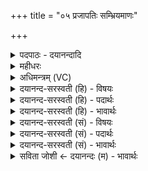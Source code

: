 +++
title = "०५ प्रजापतिः सम्भ्रियमाणः"

+++
<details><summary>पदपाठः - दयानन्दादि</summary>

प्र॒जाप॑ति॒रिति॑ प्र॒जाऽप॑तिः। स॒म्भ्रि॒यमा॑ण॒ इति॑ सम्ऽभ्रि॒यमा॑णः। स॒म्राडिति॑ स॒म्ऽराट्। सम्भृ॑त॒ इति॒ सम्ऽभृ॑तः। वैश्व॒दे॒व इति॑ वैश्वऽदे॒वः। स॒ँस॒न्न इति॑ सम्ऽस॒न्नः। घ॒र्मः। प्रवृ॑क्त॒ इति प्रऽवृ॑क्तः। तेजः॑। उद्य॑त॒ इत्युत्ऽय॑तः। आ॒श्वि॒नः। प॑यसि। आ॒नी॒यमा॑न॒ इत्या॑ऽनी॒यमा॑ने। पौ॒ष्णः। वि॒ष्य॒न्दमा॑ने। वि॒स्य॒न्दमा॑न॒ इति॑ विऽस्य॒न्दमा॑ने। मा॒रु॒तः। क्लथ॑न्। मै॒त्रः। शर॑सि। स॒न्ता॒य्यमा॑न॒ इति॑ सम्ऽता॒य्यमा॑ने। वा॒य॒व्यः᳖। ह्रि॒यमा॑णः। आ॒ग्ने॒यः। हू॒यमा॑नः। वाक्। हु॒तः। ५।
</details>

<details><summary>महीधरः</summary>

म० 'प्रजापतिः संभ्रियमाण इति यथाकालमिति' ( का० २६ । ७ । ५०)। संभ्रियमाणाद्यवस्थायां महावीरभेदे प्रजापतये स्वाहेत्याद्या यथाकालमाहुतयो होतव्या इति सूत्रार्थः । तद्यथा मन्त्रो दर्शयति । संभ्रियमाणो महावीरो यदि भिद्यते तदा प्रायश्चित्तहोमे प्रजापतिर्देवता । प्रजापतये स्वाहेति प्रायश्चित्ताहुतिर्होतव्येत्यर्थः । प्रजापतिः संभ्रियमाणो यथाकालं प्रायश्चित्तदेवतेत्युक्तत्वात् ( अनु० ४ । ८)। निष्ठिताभिमर्शनादारभ्याजापयोऽवसेचनान्तं संभ्रियमाणः। सम्राट् संभृतः पयोऽवसेकानन्तरं कुशासादनात्प्राक् संभृत इत्युच्यते । तत्र भेदे सम्राट प्रायश्चित्तदेवता सम्राजे स्वाहेति । वैश्वदेवः संसन्नः। आसादनादारभ्य मुञ्जप्रलवेष्वधिश्रयणात् प्राक् संसन्नः । तत्र भेदे विश्वदेवदैवतः विश्वेभ्यो देवेभ्यः स्वाहेति । घर्मः प्रवृक्तः। अधिश्रयणादारभ्य परिशासाभ्यां ग्रहणात्प्राक् प्रवृक्तः प्रवृज्यत इति । तत्र भेदे घर्माय स्वाहेति । तेज उद्यतः । उद्यम्यत इत्युद्यतः उद्यमनादारभ्य प्रागजापयोऽवसेकादुद्यतः । तत्र भेदे तेजसे स्वाहेति । आश्विनः पयस्थानीयमाने । अजापयस्यासिच्यमाने घर्मभेदे आश्विनः अश्विदेवत्यो घर्मः अश्विभ्यां स्वाहेति जुहोति । पौष्णी विष्यन्दमाने 'स्यन्दू प्रस्रवणे' विशेषेण स्यन्दमाने घृते बहिर्निःसरति सति भेदे घर्मः पौष्णः पूषदेवत्यः पूष्णे स्वाहेति जुहोति । मारुतः क्लथन् । क्लथनं मध्ये घृतस्यावर्तनम् तदा मरुद्देवत्यः तत्र भेदे मरुद्भ्यः स्वाहेति जुहोति । मैत्रः शरसि संताय्यमाने पयोऽवसेके योपरि तरिका जायते सा शरःशब्देनोच्यते तस्मिन् संताय्यमाने मथ्यमाने मैत्रो मित्रदेवत्यः 'तायृ पालनसंतत्योः' कर्मणि यकि | शानचि रूपम् । तत्र शरआदिहरणात् प्राक् भेदे मित्राय स्वाहेति जुहोति । वायव्यो ह्रियमाणः । आहवनीयं ह्रियमाणो होमात्प्राक् वायुदेवतः तत्र भेदे वायवे स्वाहेति जुहोति । आग्नेयो हूयमानः । हूयमानो घर्मोऽग्निदेवतः तत्र तद्भेदे अग्नये स्वाहेति जुहोति । वाग्घुतः हुतो हुतहोमादूर्ध्वं प्रागुत्तरघर्मारम्भात् वाक् वाग्दैवतः तत्र भेदे वाचे स्वाहेति जुहोति । एता आहुतयः सकृद्गृहीताज्यैः ॥ ५ ॥  
षष्ठी।
</details>

<details><summary>अधिमन्त्रम् (VC)</summary>

- प्रजापतिर्देवता
- दीर्घतमा ऋषिः
- कृतिः
- निषादः
</details>

<details><summary>दयानन्द-सरस्वती (हि) - विषयः</summary>

फिर उसी विषय को अगले मन्त्र में कहा है ॥
</details>

<details><summary>दयानन्द-सरस्वती (हि) - पदार्थः</summary>

पदार्थान्वयभाषाः -  हे मनुष्यो ! जिस ईश्वर ने (सम्भ्रियमाणः) सम्यक् पोषण वा धारण किया हुआ (सम्राट्) सम्यक् प्रकाशमान (वैश्वदेवः) सब उत्तम जीव वा पदार्थों के सम्बन्धी (संसन्नः) सम्यक् प्राप्त होता हुआ (घर्मः) घाम रूप (तेजः) प्रकाश तथा (प्रवृक्तः) शरीर से पृथक् हुआ (उद्यतः) ऊपर चलता हुआ (आश्विनः) प्राण-अपान सम्बन्धी तेज (आनीयमाने) अच्छे प्रकार प्राप्त हुए (पयसि) जल में (पौष्णः) पृथिवी सम्बन्धी तेज (विस्यन्दमाने) विशेषकर प्राप्त हुए समय में (मारुतः) मनुष्यदेहसम्बन्धी तेज (क्लथन्) हिंसा करता हुआ (मैत्रः) मित्र प्राणसम्बन्धी तेज (सन्ताय्यमाने) विस्तार किये वा पालन किये (शरसि) तालाब में (वायव्यः) प्राणसम्बन्धी तेज (ह्रियमाणः) हरण किया हुआ (आग्नेयः) अग्निदेवतासम्बन्धी तेज (हूयमानः) बुलाया हुआ (वाक्) बोलनेवाला (हुतः) शब्द किया तेज और (प्रजापतिः) प्रजा का रक्षक जीव (सम्भृतः) सम्यक् पोषण वा धारण किया है, उसी परमात्मा की तुम लोग उपासना करो ॥५ ॥
</details>

<details><summary>दयानन्द-सरस्वती (हि) - भावार्थः</summary>

भावार्थभाषाः -  जब यह जीव शरीर छोड़ कर सब पृथिव्यादि पदार्थों में भ्रमण करता जहाँ-तहाँ प्रवेश करता और इधर-उधर जाता हुआ कर्मानुसार ईश्वर की व्यवस्था से जन्म पाता है, तब ही सुप्रसिद्ध होता है ॥५ ॥
</details>

<details><summary>दयानन्द-सरस्वती (सं) - विषयः</summary>

पुनस्तमेव विषयमाह ॥
</details>

<details><summary>दयानन्द-सरस्वती (सं) - पदार्थः</summary>

पदार्थान्वयभाषाः -  हे मनुष्याः ! येनेश्वरेण सम्भ्रियमाणः सम्राड् वैश्वदेवः संसन्नो घर्मस्तेजः प्रवृक्त उद्यत आश्विना आनीयमाने पयसि पौष्णो विस्यन्दमाने मारुतः क्लथन् मैत्रः सन्ताय्यमाने शरसि वायव्यो ह्रियमाण आग्नेयो हूयमानो वाग्घुतः प्रजापतिः सम्भृतोऽस्ति, तमेव परमात्मानं यूयमुपाध्वम् ॥५ ॥
</details>

<details><summary>दयानन्द-सरस्वती (सं) - भावार्थः</summary>

भावार्थभाषाः -  यदायं जीवो देहं त्यक्त्वा सर्वेषु पृथिव्यादिपदार्थेषु भ्रमन् यत्र कुत्र प्रविशन् यतस्ततो गच्छन् कर्मानुसारेणेश्वरव्यवस्थया जन्म प्राप्नोति, तदैव सुप्रसिद्धो भवति ॥५ ॥
</details>

<details><summary>सविता जोशी ← दयानन्दः (म) - भावार्थः</summary>

भावार्थभाषाः -  जेव्हा जीव शरीर सोडून पृथ्वी वगैरे वर भ्रमण करतो, इकडे-तिकडे सर्वत्र फिरतो आणि आपापल्या कर्मानुसार व ईश्वरी व्यवस्थेप्रमाणे जन्म घेतो तेव्हाच तो प्रकट होतो.
</details>